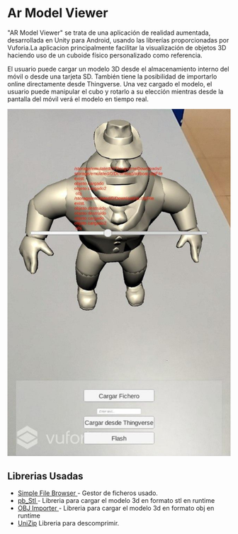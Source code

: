 # Ar Model Viewer #

"AR Model Viewer" se trata de una aplicación de realidad aumentada, desarrollada en Unity para Android, usando las librerías proporcionadas por Vuforia.La aplicacion principalmente facilitar la visualización de objetos 3D haciendo uso de un cuboide físico personalizado como referencia. 

El usuario puede cargar un modelo 3D desde el almacenamiento interno del móvil o desde una tarjeta SD. También tiene la posibilidad de importarlo online directamente desde Thingverse. Una vez cargado el modelo, el usuario puede manipular el cubo y rotarlo a su elección mientras desde la pantalla del móvil verá el modelo en tiempo real. 



_![captura.jpg](captura.jpg)_





## Librerias Usadas 
* [ Simple File Browser ]( https://assetstore.unity.com/packages/tools/input-management/simple-file-browser-98451 ) - Gestor de ficheros usado.
* [ pb_Stl ]( https://github.com/karl-/pb_Stl) - Libreria para cargar el modelo 3d en formato stl en runtime
* [ OBJ Importer ](https://assetstore.unity.com/packages/tools/modeling/runtime-obj-importer-49547) - Libreria para cargar el modelo 3d en formato obj en runtime
* [ UniZip]( https://github.com/tsubaki/UnityZip ) Libreria para descomprimir.
